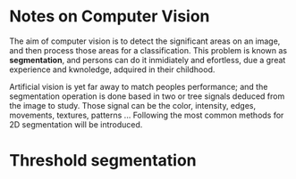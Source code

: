 # Notes on Computer Vision

The aim of computer vision is to detect the significant areas on an image, and then process those areas for a classification. This problem
is known as **segmentation**, and persons can do it inmidiately and efortless, due a great experience and kwnoledge, adquired in 
their childhood. 

Artificial vision is yet far away to match peoples performance; and the segmentation operation is done based in two or tree signals 
deduced from the image to study. Those signal can be the color, intensity, edges, movements, textures, patterns ... Following the most
common methods for 2D segmentation will be introduced.

# Threshold segmentation




